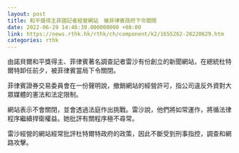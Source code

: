 ```yaml
---
layout: post
title: 和平獎得主菲國記者經營網站　被菲律賓政府下令關閉
date: 2022-06-29 14:46:39.000000000 +08:00
link: https://news.rthk.hk/rthk/ch/component/k2/1655262-20220629.htm
categories: rthk
---
```


由諾貝爾和平獎得主、菲律賓著名調查記者雷沙有份創立的新聞網站，在總統杜特爾特卸任前夕，被菲律賓當局下令關閉。

菲律賓證券交易委員會在一份聲明說，撤銷網站的經營許可，指公司違反外資對大眾媒體的憲法和法定限制。

網站表示不會關閉，並會透過法庭作出挑戰。雷沙說，他們將如常運作，將循法律程序繼續捍衛權益。她批評有關程序極不尋常。

雷沙經營的網站經常批評杜特爾特政府的政策，因此不斷受到刑事指控，調查和網路攻擊。
